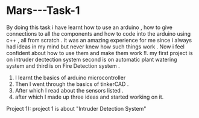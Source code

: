 # Mars---Task-1

By doing this task i have learnt how to use an arduino , how to give connections to all the components and how to code into the arduino using c++ , all from scratch . 
it was an amazing experience for me since i always had ideas in my mind but never knew how such things work . Now i feel confident about how to use them and make them work !!.
my first project is on intruder dectection system 
second is on automatic plant watering system 
and third is on Fire Detection system .

1) I learnt the basics of arduino microcontroller
2) Then I went through the basics of tinkerCAD .
3) After which I read about the sensors listed .
4) after which I made up three ideas and started working on it.

Project 1):
 project 1 is about "Intruder Detection System" 


